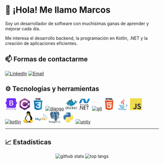 # 👋 ¡Hola! Me llamo Marcos
Soy un desarrollador de software con muchísimas ganas de aprender y mejorar cada día.

Me interesa el desarrollo backend, la programación en Kotlin, .NET y la creación de aplicaciones eficientes.

## 📫 Formas de contactarme
[![LinkedIn](https://img.shields.io/badge/-LinkedIn-blue?logo=linkedin&logoColor=white)](https://www.linkedin.com/in/marcos-alonso-%C3%A1lvarez-a7907429b)
[![Email](https://img.shields.io/badge/-Email-D14836?logo=gmail&logoColor=white)](mailto:mr.marcosalonso.p@gmail.com)

<!--
## 🌟 Proyectos destacados
Cuando esté listo, el tfg.
-->

<!--
## 🌐 Página web personal
Puedes conocer más sobre mí, mis proyectos y mi experiencia en:  
[![Portfolio](https://img.shields.io/badge/🌐%20Portfolio-mraldev.dev-1E90FF?style=for-the-badge&logoColor=white)](https://mraldev.dev)
-->

## ⚙️ Tecnologías y herramientas
<p align="left">
  <a href="https://getbootstrap.com"><img src="https://raw.githubusercontent.com/devicons/devicon/master/icons/bootstrap/bootstrap-plain-wordmark.svg" alt="bootstrap" width="40"/></a>
  <a href="https://www.w3schools.com/cs/"><img src="https://raw.githubusercontent.com/devicons/devicon/master/icons/csharp/csharp-original.svg" alt="csharp" width="40"/></a>
  <a href="https://www.w3schools.com/css/"><img src="https://raw.githubusercontent.com/devicons/devicon/master/icons/css3/css3-original-wordmark.svg" alt="css3" width="40"/></a>
  <a href="https://www.djangoproject.com/"><img src="https://cdn.worldvectorlogo.com/logos/django.svg" alt="django" width="40"/></a>
  <a href="https://www.docker.com/"><img src="https://raw.githubusercontent.com/devicons/devicon/master/icons/docker/docker-original-wordmark.svg" alt="docker" width="40"/></a>
  <a href="https://dotnet.microsoft.com/"><img src="https://raw.githubusercontent.com/devicons/devicon/master/icons/dot-net/dot-net-original-wordmark.svg" alt="dotnet" width="40"/></a>
  <a href="https://git-scm.com/"><img src="https://www.vectorlogo.zone/logos/git-scm/git-scm-icon.svg" alt="git" width="40"/></a>
  <a href="https://www.w3.org/html/"><img src="https://raw.githubusercontent.com/devicons/devicon/master/icons/html5/html5-original-wordmark.svg" alt="html5" width="40"/></a>
  <a href="https://www.java.com"><img src="https://raw.githubusercontent.com/devicons/devicon/master/icons/java/java-original.svg" alt="java" width="40"/></a>
  <a href="https://developer.mozilla.org/en-US/docs/Web/JavaScript"><img src="https://raw.githubusercontent.com/devicons/devicon/master/icons/javascript/javascript-original.svg" alt="javascript" width="40"/></a>
  <a href="https://kotlinlang.org"><img src="https://www.vectorlogo.zone/logos/kotlinlang/kotlinlang-icon.svg" alt="kotlin" width="40"/></a>
  <a href="https://www.linux.org/"><img src="https://raw.githubusercontent.com/devicons/devicon/master/icons/linux/linux-original.svg" alt="linux" width="40"/></a>
  <a href="https://www.mysql.com/"><img src="https://raw.githubusercontent.com/devicons/devicon/master/icons/mysql/mysql-original-wordmark.svg" alt="mysql" width="40"/></a>
  <a href="https://www.postgresql.org"><img src="https://raw.githubusercontent.com/devicons/devicon/master/icons/postgresql/postgresql-original-wordmark.svg" alt="postgresql" width="40"/></a>
  <a href="https://www.python.org"><img src="https://raw.githubusercontent.com/devicons/devicon/master/icons/python/python-original.svg" alt="python" width="40"/></a>
  <a href="https://unity.com/"><img src="https://www.vectorlogo.zone/logos/unity3d/unity3d-icon.svg" alt="unity" width="40"/></a>
</p>

---

## 📈 Estadísticas
<p align="center">
  <img src="https://github-readme-stats.vercel.app/api?username=mraldev&show_icons=true&theme=tokyonight" alt="github stats" />
  <img src="https://github-readme-stats.vercel.app/api/top-langs/?username=mraldev&layout=compact&theme=tokyonight" alt="top langs" />
</p>
